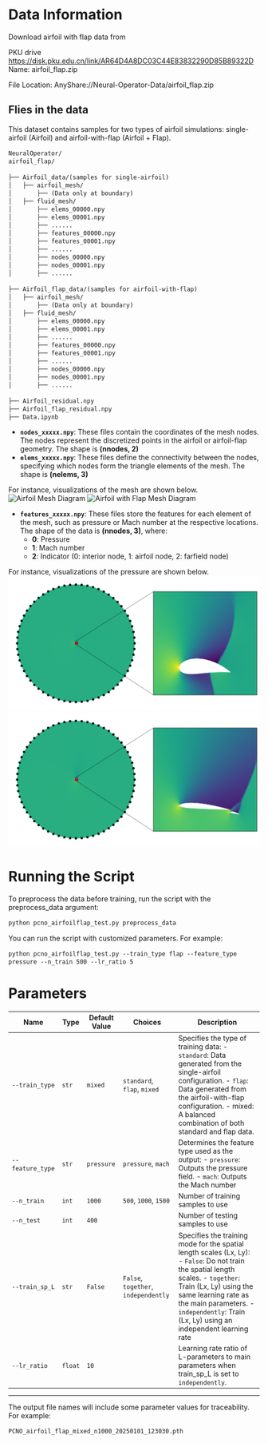 # Data Information

Download airfoil with flap data from 

PKU drive
https://disk.pku.edu.cn/link/AR64D4A8DC03C44E83832290D85B89322D
Name: airfoil_flap.zip

File Location: AnyShare://Neural-Operator-Data/airfoil_flap.zip


## Flies in the data
This dataset contains samples for two types of airfoil simulations: single-airfoil (Airfoil) and airfoil-with-flap (Airfoil + Flap).
<pre style="white-space: pre-wrap;"><code>NeuralOperator/
airfoil_flap/

├── Airfoil_data/(samples for single-airfoil)
│   ├── airfoil_mesh/
│       ├── (Data only at boundary)
│   ├── fluid_mesh/
│       ├── elems_00000.npy
│       ├── elems_00001.npy
│       ├── ......
│       ├── features_00000.npy
│       ├── features_00001.npy
│       ├── ......
│       ├── nodes_00000.npy
│       ├── nodes_00001.npy
│       ├── ......

├── Airfoil_flap_data/(samples for airfoil-with-flap)
│   ├── airfoil_mesh/
│       ├── (Data only at boundary)
│   ├── fluid_mesh/
│       ├── elems_00000.npy
│       ├── elems_00001.npy
│       ├── ......
│       ├── features_00000.npy
│       ├── features_00001.npy
│       ├── ......
│       ├── nodes_00000.npy
│       ├── nodes_00001.npy
│       ├── ......

├── Airfoil_residual.npy
├── Airfoil_flap_residual.npy
├── Data.ipynb
</code></pre>

- **`nodes_xxxxx.npy`**: These files contain the coordinates of the mesh nodes. The nodes represent the discretized points in the airfoil or airfoil-flap geometry. The shape is **(nnodes, 2)** 
- **`elems_xxxxx.npy`**: These files define the connectivity between the nodes, specifying which nodes form the triangle elements of the mesh. The shape is **(nelems, 3)**


For instance, visualizations of the mesh are shown below.
![Airfoil Mesh Diagram](./figure/readme/sample_mesh_A.png)
![Airfoil with Flap Mesh Diagram](./figure/readme/sample_mesh_AF.png)


- **`features_xxxxx.npy`**: These files store the features for each element of the mesh, such as pressure or Mach number at the respective locations. The shape of the data is **(nnodes, 3)**, where:
  - **0**: Pressure
  - **1**: Mach number
  - **2**: Indicator (0: interior node, 1: airfoil node, 2: farfield node)

For instance, visualizations of the pressure are shown below.
![Airfoil Diagram](./figure/readme/sample_A.png)
![Airfoil with Flap Diagram](./figure/readme/sample_AF.png)


# Running the Script
To preprocess the data before training, run the script with the preprocess_data argument:
```bash
python pcno_airfoilflap_test.py preprocess_data
```

You can run the script with customized parameters. For example:
```
python pcno_airfoilflap_test.py --train_type flap --feature_type pressure --n_train 500 --lr_ratio 5
```


# Parameters

| Name             | Type    | Default Value | Choices                              | Description                                                                                                                                                                                                        |
| ---------------- | ------- | ------------- | ------------------------------------ | ------------------------------------------------------------------------------------------------------------------------------------------------------------------------------------------------------------------ |
| `--train_type`   | `str`   | `mixed`       | `standard`, `flap`, `mixed`          | Specifies the type of training data:   - `standard`: Data generated from the single-airfoil configuration.   - `flap`: Data generated from the airfoil-with-flap configuration.   - mixed: A balanced combination of both standard and flap data.                     |
| `--feature_type` | `str`   | `pressure`        | `pressure`, `mach`         | Determines the feature type used as the output:      - `pressure`: Outputs the pressure field.     - `mach`: Outputs the Mach number|
| `--n_train`      | `int`   | `1000`        | `500`, `1000`, `1500`                | Number of training samples to use|
| `--n_test`       | `int`   | `400`         |              | Number of testing samples to use|
| `--train_sp_L`   | `str`   | `False`       | `False`, `together`, `independently` | Specifies the training mode for the spatial length scales (Lx, Ly):  - `False`: Do not train the spatial length scales.  - `together`: Train (Lx, Ly) using the same learning rate as the main parameters.  - `independently`: Train (Lx, Ly) using an independent learning rate |
| `--lr_ratio`     | `float` | `10`          |                                      | Learning rate ratio of L-parameters to main parameters when train_sp_L is set to `independently`. |
---

The output file names will include some parameter values for traceability. For example:

```bash
PCNO_airfoil_flap_mixed_n1000_20250101_123030.pth
```